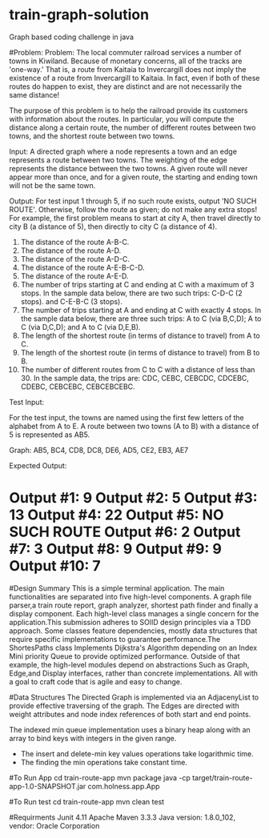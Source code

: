 # train-graph-solution
Graph based coding challenge in java 


#Problem:
Problem:  The local commuter railroad services a number of towns in Kiwiland.  Because of monetary concerns, all of the tracks are 'one-way.'  That is, a route from Kaitaia to Invercargill does not imply the existence of a route from Invercargill to Kaitaia.  In fact, even if both of these routes do happen to exist, they are distinct and are not necessarily the same distance!
 
The purpose of this problem is to help the railroad provide its customers with information about the routes.  In particular, you will compute the distance along a certain route, the number of different routes between two towns, and the shortest route between two towns.
 
Input:  A directed graph where a node represents a town and an edge represents a route between two towns.  The weighting of the edge represents the distance between the two towns.  A given route will never appear more than once, and for a given route, the starting and ending town will not be the same town.
 
Output: For test input 1 through 5, if no such route exists, output 'NO SUCH ROUTE'.  Otherwise, follow the route as given; do not make any extra stops!  For example, the first problem means to start at city A, then travel directly to city B (a distance of 5), then directly to city C (a distance of 4).
 
1. The distance of the route A-B-C.
2. The distance of the route A-D.
3. The distance of the route A-D-C.
4. The distance of the route A-E-B-C-D.
5. The distance of the route A-E-D.
6. The number of trips starting at C and ending at C with a maximum of 3 stops.  In the sample data below, there are two such trips: C-D-C (2 stops). and C-E-B-C (3 stops).
7. The number of trips starting at A and ending at C with exactly 4 stops.  In the sample data below, there are three such trips: A to C (via B,C,D); A to C (via D,C,D); and A to C (via D,E,B).
8. The length of the shortest route (in terms of distance to travel) from A to C.
9. The length of the shortest route (in terms of distance to travel) from B to B.
10. The number of different routes from C to C with a distance of less than 30.  In the sample data, the trips are: CDC, CEBC, CEBCDC, CDCEBC, CDEBC, CEBCEBC, CEBCEBCEBC.
 
Test Input:
 
For the test input, the towns are named using the first few letters of the alphabet from A to E.  A route between two towns (A to B) with a distance of 5 is represented as AB5.
 
Graph: AB5, BC4, CD8, DC8, DE6, AD5, CE2, EB3, AE7
 
Expected Output:
 
Output #1: 9
Output #2: 5
Output #3: 13
Output #4: 22
Output #5: NO SUCH ROUTE
Output #6: 2
Output #7: 3
Output #8: 9
Output #9: 9
Output #10: 7
 ========== 
 
 
 #Design Summary
 This is a simple terminal application. The main functionalities are separated into five high-level components. A graph file parser,a train route report, graph analyzer, shortest path finder and finally a display component. Each high-level class manages a single concern for the application.This submission adheres to SOlID design principles via a TDD approach. Some classes feature dependencies, mostly data structures that require specific implementations to guarantee performance.The ShortesPaths class Implements Dijkstra's Algorithm depending on an Index Mini priority Queue to provide optimized performance. Outside of that example, the high-level modules depend on abstractions Such as Graph, Edge,and Display interfaces, rather than concrete implementations. All with a goal to craft code that is agile and easy to change.
 
 #Data Structures
 The Directed Graph is implemented via an AdjacenyList to provide effective traversing of the graph. The Edges are directed    with weight attributes and node index references of both start and end points.

The indexed min queue implementation uses a binary heap along with an array to bind keys with integers in the given range.
 *  The insert and delete-min key values operations take logarithmic time.
 *  The finding the min operations take constant time.

 #To Run App
     cd train-route-app
     mvn package
     java -cp target/train-route-app-1.0-SNAPSHOT.jar com.holness.app.App
 
 #To Run test 
    cd train-route-app
     mvn clean test
   
 #Requirments
 Junit 4.11
 Apache Maven 3.3.3
 Java version: 1.8.0_102, vendor: Oracle Corporation
 
    
